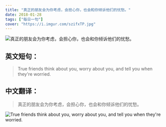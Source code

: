 ```yaml
---
title: "真正的朋友会为你考虑，会担心你，也会和你倾诉他们的忧愁。"
date: 2018-01-28
tags: ["每日一句"]
cover: "https://i.imgur.com/szifxTP.jpg"
---
```


![真正的朋友会为你考虑，会担心你，也会和你倾诉他们的忧愁。](https://i.imgur.com/0WBLeMW.jpg)

## 英文短句：
> True friends think about you, worry about you, and tell you when they're worried.

<!--more-->

## 中文翻译：
> 真正的朋友会为你考虑，会担心你，也会和你倾诉他们的忧愁。

![True friends think about you, worry about you, and tell you when they're worried.](https://i.imgur.com/bTMHkOE.jpg)


